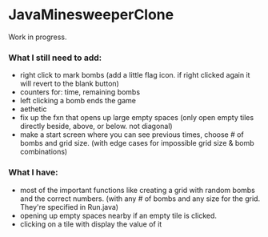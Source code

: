 # JavaMinesweeperClone
Work in progress. 
### What I still need to add:
* right click to mark bombs (add a little flag icon. if right clicked again it will revert to the blank button)
* counters for: time, remaining bombs
* left clicking a bomb ends the game
* aethetic
* fix up the fxn that opens up large empty spaces (only open empty tiles directly beside, above, or below. not diagonal)
* make a start screen where you can see previous times, choose # of bombs and grid size.
		  (with edge cases for impossible grid size & bomb combinations)
### What I have:
* most of the important functions like creating a grid with random bombs and the correct numbers. 
		  (with any # of bombs and any size for the grid. They're specified in Run.java) 
* opening up empty spaces nearby if an empty tile is clicked.
* clicking on a tile with display the value of it
